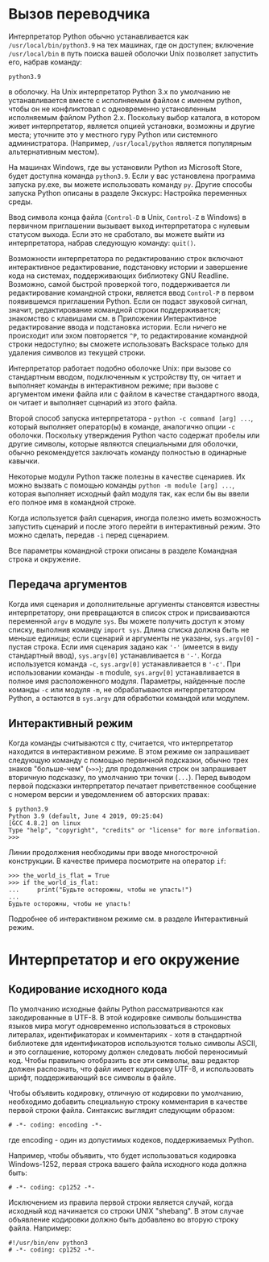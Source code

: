 # Вызов переводчика

Интерпретатор Python обычно устанавливается как ```/usr/local/bin/python3.9``` на тех машинах, где он доступен; включение ```/usr/local/bin``` в путь поиска вашей оболочки Unix позволяет запустить его, набрав команду:

```
python3.9
```

в оболочку. На Unix интерпретатор Python 3.x по умолчанию не устанавливается вместе с исполняемым файлом с именем python, чтобы он не конфликтовал с одновременно установленным исполняемым файлом Python 2.x. Поскольку выбор каталога, в котором живет интерпретатор, является опцией установки, возможны и другие места; уточните это у местного гуру Python или системного администратора. (Например, ```/usr/local/python``` является популярным альтернативным местом).

На машинах Windows, где вы установили Python из Microsoft Store, будет доступна команда ```python3.9```. Если у вас установлена программа запуска py.exe, вы можете использовать команду ```py```. Другие способы запуска Python описаны в разделе Экскурс: Настройка переменных среды.

Ввод символа конца файла (```Control-D``` в Unix, ```Control-Z``` в Windows) в первичном приглашении вызывает выход интерпретатора с нулевым статусом выхода. Если это не сработало, вы можете выйти из интерпретатора, набрав следующую команду: ```quit()```.

Возможности интерпретатора по редактированию строк включают интерактивное редактирование, подстановку истории и завершение кода на системах, поддерживающих библиотеку GNU Readline. Возможно, самой быстрой проверкой того, поддерживается ли редактирование командной строки, является ввод ```Control-P``` в первом появившемся приглашении Python. Если он подаст звуковой сигнал, значит, редактирование командной строки поддерживается; знакомство с клавишами см. в Приложении Интерактивное редактирование ввода и подстановка истории. Если ничего не происходит или эхом повторяется ```^P```, то редактирование командной строки недоступно; вы сможете использовать Backspace только для удаления символов из текущей строки.

Интерпретатор работает подобно оболочке Unix: при вызове со стандартным вводом, подключенным к устройству tty, он читает и выполняет команды в интерактивном режиме; при вызове с аргументом имени файла или с файлом в качестве стандартного ввода, он читает и выполняет сценарий из этого файла.

Второй способ запуска интерпретатора - ```python -c command [arg] ...```, который выполняет оператор(ы) в команде, аналогично опции ```-c``` оболочки. Поскольку утверждения Python часто содержат пробелы или другие символы, которые являются специальными для оболочки, обычно рекомендуется заключать команду полностью в одинарные кавычки.

Некоторые модули Python также полезны в качестве сценариев. Их можно вызвать с помощью команды ```python -m module [arg] ...```, которая выполняет исходный файл модуля так, как если бы вы ввели его полное имя в командной строке.

Когда используется файл сценария, иногда полезно иметь возможность запустить сценарий и после этого перейти в интерактивный режим. Это можно сделать, передав ```-i``` перед сценарием.

Все параметры командной строки описаны в разделе Командная строка и окружение.

## Передача аргументов

Когда имя сценария и дополнительные аргументы становятся известны интерпретатору, они превращаются в список строк и присваиваются переменной ```argv``` в модуле ```sys```. Вы можете получить доступ к этому списку, выполнив команду ```import sys```. Длина списка должна быть не меньше единицы; если сценарий и аргументы не указаны, ```sys.argv[0]``` - пустая строка. Если имя сценария задано как ```'-'``` (имеется в виду стандартный ввод), ```sys.argv[0]``` устанавливается в ```'-'```. Когда используется команда ```-c```, ```sys.argv[0]``` устанавливается в ```'-c'```. При использовании команды ```-m``` module, ```sys.argv[0]``` устанавливается в полное имя расположенного модуля. Параметры, найденные после команды ```-c``` или модуля ```-m```, не обрабатываются интерпретатором Python, а остаются в ```sys.argv``` для обработки командой или модулем.

## Интерактивный режим

Когда команды считываются с tty, считается, что интерпретатор находится в интерактивном режиме. В этом режиме он запрашивает следующую команду с помощью первичной подсказки, обычно трех знаков "больше-чем" (```>>>```); для продолжения строк он запрашивает вторичную подсказку, по умолчанию три точки (```...```). Перед выводом первой подсказки интерпретатор печатает приветственное сообщение с номером версии и уведомлением об авторских правах:

```
$ python3.9
Python 3.9 (default, June 4 2019, 09:25:04)
[GCC 4.8.2] on linux
Type "help", "copyright", "credits" or "license" for more information.
>>>
```

Линии продолжения необходимы при вводе многострочной конструкции. В качестве примера посмотрите на оператор ```if```:

```
>>> the_world_is_flat = True
>>> if the_world_is_flat:
...     print("Будьте осторожны, чтобы не упасть!")
...
Будьте осторожны, чтобы не упасть!
```

Подробнее об интерактивном режиме см. в разделе Интерактивный режим.

# Интерпретатор и его окружение

## Кодирование исходного кода

По умолчанию исходные файлы Python рассматриваются как закодированные в UTF-8. В этой кодировке символы большинства языков мира могут одновременно использоваться в строковых литералах, идентификаторах и комментариях - хотя в стандартной библиотеке для идентификаторов используются только символы ASCII, и это соглашение, которому должен следовать любой переносимый код. Чтобы правильно отобразить все эти символы, ваш редактор должен распознать, что файл имеет кодировку UTF-8, и использовать шрифт, поддерживающий все символы в файле.

Чтобы объявить кодировку, отличную от кодировки по умолчанию, необходимо добавить специальную строку комментария в качестве первой строки файла. Синтаксис выглядит следующим образом:

```
# -*- coding: encoding -*-
```

где encoding - один из допустимых кодеков, поддерживаемых Python.

Например, чтобы объявить, что будет использоваться кодировка Windows-1252, первая строка вашего файла исходного кода должна быть:

```
# -*- coding: cp1252 -*-
```

Исключением из правила первой строки является случай, когда исходный код начинается со строки UNIX "shebang". В этом случае объявление кодировки должно быть добавлено во вторую строку файла. Например:

```
#!/usr/bin/env python3
# -*- coding: cp1252 -*-
```
